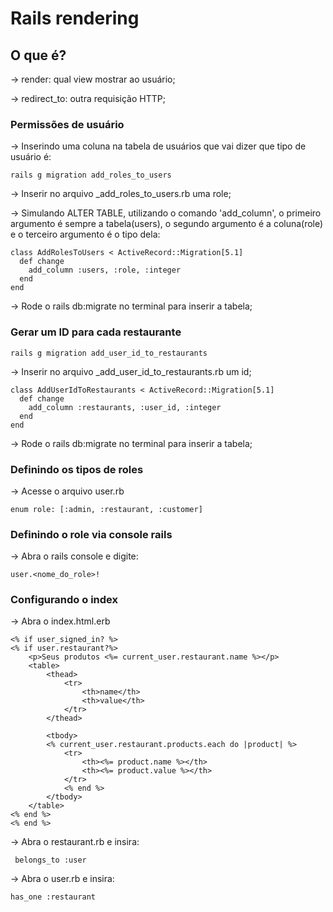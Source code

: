 # Rails rendering

## O que é?

-> render: qual view mostrar ao usuário;

-> redirect_to: outra requisição HTTP;

### Permissões de usuário

-> Inserindo uma coluna na tabela de usuários que vai dizer que tipo de usuário é:

    rails g migration add_roles_to_users

-> Inserir no arquivo _add_roles_to_users.rb uma role;

-> Simulando ALTER TABLE, utilizando o comando 'add_column', o primeiro argumento é sempre a tabela(users), o segundo argumento é a coluna(role) e o terceiro argumento é o tipo dela:

    class AddRolesToUsers < ActiveRecord::Migration[5.1]
      def change
        add_column :users, :role, :integer
      end
    end

-> Rode o rails db:migrate no terminal para inserir a tabela;

### Gerar um ID para cada restaurante

    rails g migration add_user_id_to_restaurants

-> Inserir no arquivo _add_user_id_to_restaurants.rb um id;

    class AddUserIdToRestaurants < ActiveRecord::Migration[5.1]
      def change
        add_column :restaurants, :user_id, :integer
      end
    end

-> Rode o rails db:migrate no terminal para inserir a tabela;

### Definindo os tipos de roles

-> Acesse o arquivo user.rb

    enum role: [:admin, :restaurant, :customer]

### Definindo o role via console rails

-> Abra o rails console e digite:
    
    user.<nome_do_role>!

### Configurando o index

-> Abra o index.html.erb

    <% if user_signed_in? %>
    <% if user.restaurant?%>
        <p>Seus produtos <%= current_user.restaurant.name %></p>
        <table>
            <thead>
                <tr>
                    <th>name</th>
                    <th>value</th>                 
                </tr>
            </thead> 

            <tbody>
            <% current_user.restaurant.products.each do |product| %>
                <tr>
                    <th><%= product.name %></th>
                    <th><%= product.value %></th>                
                </tr>
                <% end %>
            </tbody>
        </table>
    <% end %>
    <% end %>

-> Abra o restaurant.rb e insira:

     belongs_to :user 

-> Abra o user.rb e insira:

    has_one :restaurant




















